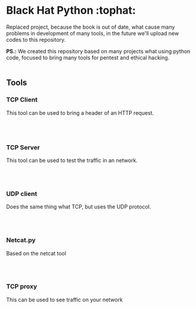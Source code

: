 <div>
<h1> Black Hat Python :tophat:</h1>
<p>Replaced project, because the book is out of date, what cause many problems in development of many tools, in the future we'll upload new codes to this repository.</p>

<p><b>PS.:</b> We created this repository based on many projects what using python code, focused to bring many tools for pentest and ethical hacking.
<br></br>
<h2>Tools</h2>
  <h3>TCP Client</h3>
  <p>This tool can be used to bring a header of an HTTP request.
  <br></br>
  <br></br>
  <h3>TCP Server</h3>
  <p>This tool can be used to test the traffic in an network.</p>
  <br></br>
  <h3>UDP client</h3>
  <p>Does the same thing what TCP, but uses the UDP protocol.</p>
  <br></br>
  <h3>Netcat.py</h3>
  <p>Based on the netcat tool</p>
  <br></br>
  <h3>TCP proxy</h3>
  <p>This can be used to see traffic on your network</p>

</div>

